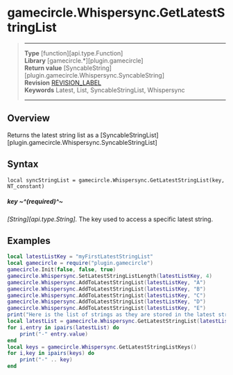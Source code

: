 # gamecircle.Whispersync.GetLatestStringList

> --------------------- ------------------------------------------------------------------------------------------
> __Type__              [function][api.type.Function]  
> __Library__           [gamecircle.*][plugin.gamecircle]  
> __Return value__      [SyncableString][plugin.gamecircle.Whispersync.SyncableString]  
> __Revision__          [REVISION_LABEL](REVISION_URL)  
> __Keywords__          Latest, List, SyncableStringList, Whispersync    
> --------------------- ------------------------------------------------------------------------------------------


## Overview
Returns the latest string list as a [SyncableStringList][plugin.gamecircle.Whispersync.SyncableStringList]


## Syntax
	local syncStringList = gamecircle.Whispersync.GetLatestStringList(key, NT_constant)
	
##### key ~^(required)^~
_[String][api.type.String]._ The key used to access a specific latest string.


## Examples

``````lua 
local latestListKey = "myFirstLatestStringList"  
local gamecircle = require("plugin.gamecircle")  
gamecircle.Init(false, false, true)  
gamecircle.Whispersync.SetLatestStringListLength(latestListKey, 4)  
gamecircle.Whispersync.AddToLatestStringList(latestListKey, "A")
gamecircle.Whispersync.AddToLatestStringList(latestListKey, "B")
gamecircle.Whispersync.AddToLatestStringList(latestListKey, "C")
gamecircle.Whispersync.AddToLatestStringList(latestListKey, "D") 
gamecircle.Whispersync.AddToLatestStringList(latestListKey, "E") 
print("Here is the list of strings as they are stored in the latest string list. They should be in the order from latest to oldest.")  
local latestList = gamecircle.Whispersync.GetLatestStringList(latestListKey)  
for i,entry in ipairs(latestList) do  
	print("-" entry.value)  
end  
local keys = gamecircle.Whispersync.GetLatestStringListKeys()  
for i,key in ipairs(keys) do  
	print("-" .. key)  
end  
``````